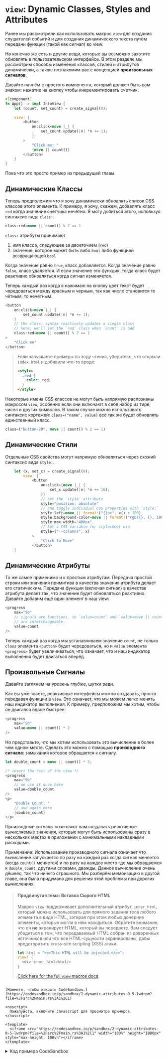 # `view`: Dynamic Classes, Styles and Attributes

Ранее мы рассмотрели как использовать макрос `view` для создания слушателей событий и для создания динамического текста
путём передачи функции (такой как сигнал) во view.

Но конечно же есть и другие вещи, которые вы возможно захотите обновлять в пользовательском интерфейсе.
В этом разделе мы рассмотрим способы изменения классов, стилей и атрибутов динамически, а также
познакомим вас с концепцией **произвольных сигналов**.

Давайте начнём с простого компонента, который должен быть вам знаком: нажатие на кнопку чтобы инкрементировать счетчик.

```rust
#[component]
fn App() -> impl IntoView {
    let (count, set_count) = create_signal(0);

    view! {
        <button
            on:click=move |_| {
                set_count.update(|n| *n += 1);
            }
        >
            "Click me: "
            {move || count()}
        </button>
    }
}
```

Пока что это просто пример из предыдущей главы.

## Динамические Классы

Теперь предположим что я хочу динамически обновлять список CSS классов этого элемента.
К примеру, я хочу, скажем, добавлять класс `red` когда значение счетчика нечётно. Я могу добиться этого, используя
синтаксис вида `class:`.

```rust
class:red=move || count() % 2 == 1
```

`class:` атрибуты принимают

1. имя класса, следующее за двоеточием (`red`)
2. значение, которое может быть либо `bool` либо функцией возвращающей `bool`

Когда значение равно `true`, класс добавляется. Когда значение равно `false`, класс удаляется.
И если значение это функция, тогда класс будет реактивно обновляться когда сигнал изменяется.

Теперь каждый раз когда я нажимаю на кнопку цвет текст будет чередоваться между красным и черным, так как число становится
то чётным, то нечётным.

```rust
<button
    on:click=move |_| {
        set_count.update(|n| *n += 1);
    }
    // the class: syntax reactively updates a single class
    // here, we'll set the `red` class when `count` is odd
    class:red=move || count() % 2 == 1
>
    "Click me"
</button>
```

> Если запускаете примеры по ходу чтения, убедитесь, что открыли `index.html` и добавили что-то вроде:
>
> ```html
> <style>
>   .red {
>     color: red;
>   }
> </style>
> ```

Некоторые имена CSS классов не могут быть напрямую распознаны макросом `view`, особенно если они включают в себя набор из тире,
чисел и других символов. В таком случае можно использовать синтаксис кортежей: `class=("name", value)` всё так же будет обновлять единственный класс.

```rust
class=("button-20", move || count() % 2 == 1)
```

## Динамические Стили

Отдельные CSS свойства могут напрямую обновляться через схожий синтаксис вида `style:`.

```rust
    let (x, set_x) = create_signal(0);
        view! {
            <button
                on:click={move |_| {
                    set_x.update(|n| *n += 10);
                }}
                // set the `style` attribute
                style="position: absolute"
                // and toggle individual CSS properties with `style:`
                style:left=move || format!("{}px", x() + 100)
                style:background-color=move || format!("rgb({}, {}, 100)", x(), 100)
                style:max-width="400px"
                // Set a CSS variable for stylesheet use
                style=("--columns", x)
            >
                "Click to Move"
            </button>
    }
```

## Динамические Атрибуты

То же самое применимо и к простым атрибутам. Передача простой строки или значения примитива в качества значения
атрибута делает его статическим. Передача функции (включая сигнал) в качестве атрибута делает так, что значение будет обновляться реактивно.
Давайте добавим ещё один элемент в наш view:

```rust
<progress
    max="50"
    // signals are functions, so `value=count` and `value=move || count.get()`
    // are interchangeable.
    value=count
/>
```

Теперь каждый раз когда мы устанавливаем значение `count`, не только `class` элемента `<button>` будет чередоваться, но и 
`value` элемента `<progress>` будет увеличиваться, что означает, что и наш индикатор выполнения будет двигаться вперёд.

## Произвольные Сигналы

Давайте заглянем на уровень глубже, шутки ради.

Как вы уже знаете, реактивные интерфейсы можно создавать, просто передавая функции в `view`. Это означает, что мы можем 
легко менять наш индикатор выполнения. К примеру, предположим мы хотим, чтобы он двигался вдвое быстрее:

```rust
<progress
    max="50"
    value=move || count() * 2
/>
```

Но представьте, что мы хотим использовать это вычисление в более чем одном месте. Сделать это можно с помощью
**производного сигнала**: замыкания которое обращается к сигналу. 

```rust
let double_count = move || count() * 2;

/* insert the rest of the view */
<progress
    max="50"
    // we use it once here
    value=double_count
/>
<p>
    "Double Count: "
    // and again here
    {double_count}
</p>
```

Производные сигналы позволяют вам создавать реактивные вычисляемые значения, которые могут быть использованы сразу в нескольких местах
в приложении с минимальными накладными расходами.

Примечание: Использование производного сигнала означает что вычисление запускается по разу на каждый раз когда сигнал меняется
(когда `count()` меняется) и по разу на каждое место где мы обращаемся к `double_count`; другими словами, дважды. Данное вычисление очень дёшево, 
так что ничего страшного. Мы разберём мемоизацию в другой главе, она была придумана для решения этой проблемы при дорогих вычислениях.

> #### Продвинутая тема: Вставка Сырого HTML
>
> Макрос `view` поддерживает дополнительный атрибут, `inner_html`, который можно использовать для прямого задания
> тела любого элемента в виде HTML, затирая при этом любых дочерние элементы, которые могли в нём находиться.
> Обратите внимание, что он **не** экранирует HTML, который вы передаете. Вам следует убедиться в том, что передаваемый HTML
> собран из доверенных источников или что все HTML-сущности экранированы, дабы предотвратить cross-site scripting (XSS)  атаки.
>
> ```rust
> let html = "<p>This HTML will be injected.</p>";
> view! {
>   <div inner_html=html/>
> }
> ```
>
> [Click here for the full `view` macros docs](https://docs.rs/leptos/latest/leptos/macro.view.html).

```admonish sandbox title="Live example" collapsible=true

[Нажмите, чтобы открыть CodeSandbox.](https://codesandbox.io/p/sandbox/2-dynamic-attributes-0-5-lwdrpm?file=%2Fsrc%2Fmain.rs%3A1%2C1)

<noscript>
  Пожалуйста, включите Javascript для просмотра примеров.
</noscript>

<template>
  <iframe src="https://codesandbox.io/p/sandbox/2-dynamic-attributes-0-5-lwdrpm?file=%2Fsrc%2Fmain.rs%3A1%2C1" width="100%" height="1000px" style="max-height: 100vh"></iframe>
</template>

```

<details>
<summary>Код примера CodeSandbox</summary>

```rust
use leptos::*;

#[component]
fn App() -> impl IntoView {
    let (count, set_count) = create_signal(0);

    // a "derived signal" is a function that accesses other signals
    // we can use this to create reactive values that depend on the
    // values of one or more other signals
    let double_count = move || count() * 2;

    view! {
        <button
            on:click=move |_| {
                set_count.update(|n| *n += 1);
            }

            // the class: syntax reactively updates a single class
            // here, we'll set the `red` class when `count` is odd
            class:red=move || count() % 2 == 1
        >
            "Click me"
        </button>
        // NOTE: self-closing tags like <br> need an explicit /
        <br/>

        // We'll update this progress bar every time `count` changes
        <progress
            // static attributes work as in HTML
            max="50"

            // passing a function to an attribute
            // reactively sets that attribute
            // signals are functions, so `value=count` and `value=move || count.get()`
            // are interchangeable.
            value=count
        ></progress>
        <br/>

        // This progress bar will use `double_count`
        // so it should move twice as fast!
        <progress
            max="50"
            // derived signals are functions, so they can also
            // reactively update the DOM
            value=double_count
        ></progress>
        <p>"Count: " {count}</p>
        <p>"Double Count: " {double_count}</p>
    }
}

fn main() {
    leptos::mount_to_body(App)
}
```

</details>
</preview>
